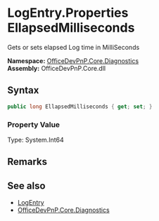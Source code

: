 # LogEntry.Properties EllapsedMilliseconds
 Gets or sets elapsed Log time in MilliSeconds   

**Namespace:** [OfficeDevPnP.Core.Diagnostics](OfficeDevPnP.Core.Diagnostics.md)  
**Assembly:** OfficeDevPnP.Core.dll  
## Syntax
```C#
public long EllapsedMilliseconds { get; set; }
```

### Property Value
Type: System.Int64  

## Remarks
  
## See also
- [LogEntry](OfficeDevPnP.Core.Diagnostics.LogEntry.md) 
- [OfficeDevPnP.Core.Diagnostics](OfficeDevPnP.Core.Diagnostics.md) 
